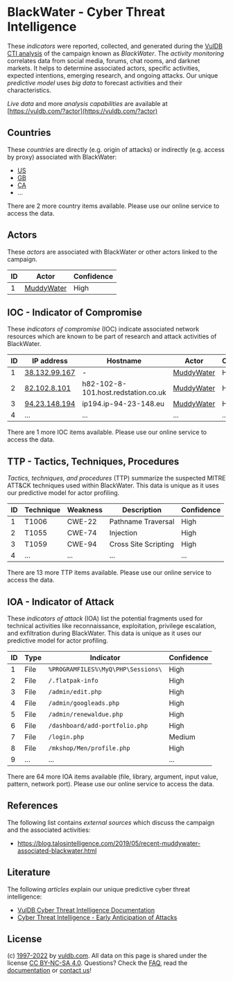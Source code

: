 # BlackWater - Cyber Threat Intelligence

These _indicators_ were reported, collected, and generated during the [VulDB CTI analysis](https://vuldb.com/?kb.cti) of the campaign known as _BlackWater_. The _activity monitoring_ correlates data from social media, forums, chat rooms, and darknet markets. It helps to determine associated actors, specific activities, expected intentions, emerging research, and ongoing attacks. Our unique _predictive model_ uses _big data_ to forecast activities and their characteristics.

_Live data_ and more _analysis capabilities_ are available at [https://vuldb.com/?actor](https://vuldb.com/?actor)

## Countries

These _countries_ are directly (e.g. origin of attacks) or indirectly (e.g. access by proxy) associated with BlackWater:

* [US](https://vuldb.com/?country.us)
* [GB](https://vuldb.com/?country.gb)
* [CA](https://vuldb.com/?country.ca)
* ...

There are 2 more country items available. Please use our online service to access the data.

## Actors

These _actors_ are associated with BlackWater or other actors linked to the campaign.

ID | Actor | Confidence
-- | ----- | ----------
1 | [MuddyWater](https://vuldb.com/?actor.muddywater) | High

## IOC - Indicator of Compromise

These _indicators of compromise_ (IOC) indicate associated network resources which are known to be part of research and attack activities of BlackWater.

ID | IP address | Hostname | Actor | Confidence
-- | ---------- | -------- | ----- | ----------
1 | [38.132.99.167](https://vuldb.com/?ip.38.132.99.167) | - | [MuddyWater](https://vuldb.com/?actor.muddywater) | High
2 | [82.102.8.101](https://vuldb.com/?ip.82.102.8.101) | h82-102-8-101.host.redstation.co.uk | [MuddyWater](https://vuldb.com/?actor.muddywater) | High
3 | [94.23.148.194](https://vuldb.com/?ip.94.23.148.194) | ip194.ip-94-23-148.eu | [MuddyWater](https://vuldb.com/?actor.muddywater) | High
4 | ... | ... | ... | ...

There are 1 more IOC items available. Please use our online service to access the data.

## TTP - Tactics, Techniques, Procedures

_Tactics, techniques, and procedures_ (TTP) summarize the suspected MITRE ATT&CK techniques used within BlackWater. This data is unique as it uses our predictive model for actor profiling.

ID | Technique | Weakness | Description | Confidence
-- | --------- | -------- | ----------- | ----------
1 | T1006 | CWE-22 | Pathname Traversal | High
2 | T1055 | CWE-74 | Injection | High
3 | T1059 | CWE-94 | Cross Site Scripting | High
4 | ... | ... | ... | ...

There are 13 more TTP items available. Please use our online service to access the data.

## IOA - Indicator of Attack

These _indicators of attack_ (IOA) list the potential fragments used for technical activities like reconnaissance, exploitation, privilege escalation, and exfiltration during BlackWater. This data is unique as it uses our predictive model for actor profiling.

ID | Type | Indicator | Confidence
-- | ---- | --------- | ----------
1 | File | `%PROGRAMFILES%\MyQ\PHP\Sessions\` | High
2 | File | `/.flatpak-info` | High
3 | File | `/admin/edit.php` | High
4 | File | `/admin/googleads.php` | High
5 | File | `/admin/renewaldue.php` | High
6 | File | `/dashboard/add-portfolio.php` | High
7 | File | `/login.php` | Medium
8 | File | `/mkshop/Men/profile.php` | High
9 | ... | ... | ...

There are 64 more IOA items available (file, library, argument, input value, pattern, network port). Please use our online service to access the data.

## References

The following list contains _external sources_ which discuss the campaign and the associated activities:

* https://blog.talosintelligence.com/2019/05/recent-muddywater-associated-blackwater.html

## Literature

The following _articles_ explain our unique predictive cyber threat intelligence:

* [VulDB Cyber Threat Intelligence Documentation](https://vuldb.com/?kb.cti)
* [Cyber Threat Intelligence - Early Anticipation of Attacks](https://www.scip.ch/en/?labs.20201022)

## License

(c) [1997-2022](https://vuldb.com/?kb.changelog) by [vuldb.com](https://vuldb.com/?kb.about). All data on this page is shared under the license [CC BY-NC-SA 4.0](https://creativecommons.org/licenses/by-nc-sa/4.0/). Questions? Check the [FAQ](https://vuldb.com/?kb.faq), read the [documentation](https://vuldb.com/?kb) or [contact us](https://vuldb.com/?contact)!
